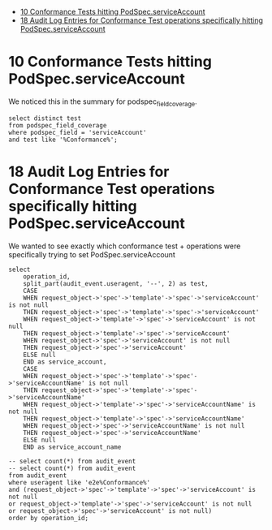 - [10 Conformance Tests hitting PodSpec.serviceAccount](#sec-1)
- [18 Audit Log Entries for Conformance Test operations specifically hitting PodSpec.serviceAccount](#sec-2)


# 10 Conformance Tests hitting PodSpec.serviceAccount<a id="sec-1"></a>

We noticed this in the summary for podspec<sub>field</sub><sub>coverage</sub>.

```sql-mode
select distinct test
from podspec_field_coverage
where podspec_field = 'serviceAccount'
and test like '%Conformance%';
```

# 18 Audit Log Entries for Conformance Test operations specifically hitting PodSpec.serviceAccount<a id="sec-2"></a>

We wanted to see exactly which conformance test + operations were specifically trying to set PodSpec.serviceAccount

```sql-mode
select
    operation_id,
    split_part(audit_event.useragent, '--', 2) as test,
    CASE
    WHEN request_object->'spec'->'template'->'spec'->'serviceAccount' is not null
    THEN request_object->'spec'->'template'->'spec'->'serviceAccount'
    WHEN request_object->'template'->'spec'->'serviceAccount' is not null
    THEN request_object->'template'->'spec'->'serviceAccount'
    WHEN request_object->'spec'->'serviceAccount' is not null
    THEN request_object->'spec'->'serviceAccount'
    ELSE null
    END as service_account,
    CASE
    WHEN request_object->'spec'->'template'->'spec'->'serviceAccountName' is not null
    THEN request_object->'spec'->'template'->'spec'->'serviceAccountName'
    WHEN request_object->'template'->'spec'->'serviceAccountName' is not null
    THEN request_object->'template'->'spec'->'serviceAccountName'
    WHEN request_object->'spec'->'serviceAccountName' is not null
    THEN request_object->'spec'->'serviceAccountName'
    ELSE null
    END as service_account_name

-- select count(*) from audit_event
-- select count(*) from audit_event
from audit_event
where useragent like 'e2e%Conformance%'
and (request_object->'spec'->'template'->'spec'->'serviceAccount' is not null
or request_object->'template'->'spec'->'serviceAccount' is not null
or request_object->'spec'->'serviceAccount' is not null)
order by operation_id;
```
